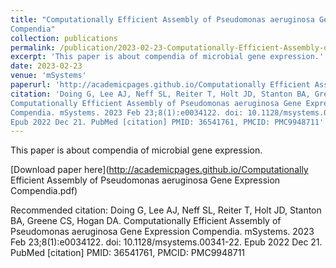 ```yaml
---
title: "Computationally Efficient Assembly of Pseudomonas aeruginosa Gene Expression
Compendia"
collection: publications
permalink: /publication/2023-02-23-Computationally-Efficient-Assembly-of-Pseudomonas-aeruginosa-Gene-Expression-Compendia
excerpt: 'This paper is about compendia of microbial gene expression.'
date: 2023-02-23
venue: 'mSystems'
paperurl: 'http://academicpages.github.io/Computationally Efficient Assembly of Pseudomonas aeruginosa Gene Expression Compendia.pdf'
citation: 'Doing G, Lee AJ, Neff SL, Reiter T, Holt JD, Stanton BA, Greene CS, Hogan DA.
Computationally Efficient Assembly of Pseudomonas aeruginosa Gene Expression
Compendia. mSystems. 2023 Feb 23;8(1):e0034122. doi: 10.1128/msystems.00341-22.
Epub 2022 Dec 21. PubMed [citation] PMID: 36541761, PMCID: PMC9948711'
---
```

This paper is about compendia of microbial gene expression.

[Download paper here](http://academicpages.github.io/Computationally Efficient Assembly of Pseudomonas aeruginosa Gene Expression Compendia.pdf)

Recommended citation: Doing G, Lee AJ, Neff SL, Reiter T, Holt JD, Stanton BA, Greene CS, Hogan DA.
Computationally Efficient Assembly of Pseudomonas aeruginosa Gene Expression
Compendia. mSystems. 2023 Feb 23;8(1):e0034122. doi: 10.1128/msystems.00341-22.
Epub 2022 Dec 21. PubMed [citation] PMID: 36541761, PMCID: PMC9948711